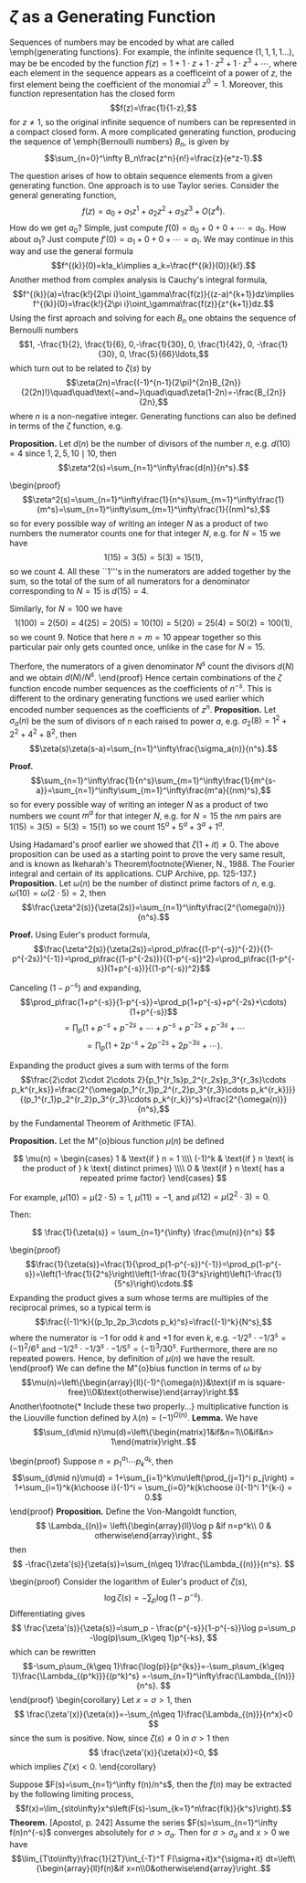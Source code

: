 # $\zeta$ as a Generating Function
Sequences of numbers may be encoded by what are called \emph{generating functions}. For example, the infinite sequence $(1,1,1,1\ldots)$, may be be encoded by the function $f(z)=1+1\cdot z+1\cdot z^2+1\cdot z^3+\cdots$, where each element in the sequence appears as a coefficeint of a power of $z$, the first element being the coefficient of the monomial $z^0=1$. Moreover, this function representation has the closed form
$$f(z)=\frac{1}{1-z},$$
for $z\neq 1$, so the original infinite sequence of numbers can be represented in a compact closed form. A more complicated generating function, producing the sequence of \emph{Bernoulli numbers} $B_n$, is given by
$$\sum_{n=0}^\infty B_n\frac{z^n}{n!}=\frac{z}{e^z-1}.$$

The question arises of how to obtain sequence elements from a given generating function. One approach is to use Taylor series. Consider the general generating function,
$$f(z)=a_0+a_1z^1+a_2z^2+a_3z^3+O(z^4).$$
How do we get $a_0$? Simple, just compute $f(0)=a_0+0+0+\cdots =a_0$. How about $a_1$? Just compute $f'(0)=a_1+0+0+\cdots=a_1$. We may continue in this way and use the general formula
$$f^{(k)}(0)=k!a_k\implies a_k=\frac{f^{(k)}(0)}{k!}.$$
Another method from complex analysis is Cauchy's integral formula,
$$f^{(k)}(a)=\frac{k!}{2\pi i}\oint_\gamma\frac{f(z)}{(z-a)^{k+1}}dz\implies f^{(k)}(0)=\frac{k!}{2\pi i}\oint_\gamma\frac{f(z)}{z^{k+1}}dz.$$
Using the first aproach and solving for each $B_n$ one obtains the sequence of Bernoulli numbers $$1, -\frac{1}{2}, \frac{1}{6}, 0,-\frac{1}{30}, 0, \frac{1}{42}, 0, -\frac{1}{30}, 0, \frac{5}{66}\ldots,$$ which turn out to be related to $\zeta(s)$ by
$$\zeta(2n)=\frac{(-1)^{n-1}(2\pi)^{2n}B_{2n}}{2(2n)!}\quad\quad\text{~and~}\quad\quad\zeta(1-2n)=-\frac{B_{2n}}{2n},$$
where $n$ is a non-negative integer. Generating functions can also be defined in terms of the $\zeta$ function, e.g.

**Proposition.** 
Let $d(n)$ be the number of divisors of the number $n$, e.g. $d(10)=4$ since $1,2,5,10\mid 10$, then
$$\zeta^2(s)=\sum_{n=1}^\infty\frac{d(n)}{n^s}.$$


\begin{proof}
$$\zeta^2(s)=\sum_{n=1}^\infty\frac{1}{n^s}\sum_{m=1}^\infty\frac{1}{m^s}=\sum_{n=1}^\infty\sum_{m=1}^\infty\frac{1}{(nm)^s},$$
so for every possible way of writing an integer $N$ as a product of two numbers the numerator counts one for that integer $N$, e.g. for $N=15$ we have
$$1(15)=3(5)=5(3)=15(1),$$
so we count 4. All these ``1'''s in the numerators are added together by the sum, so the total of the sum of all numerators for a denominator corresponding to $N=15$ is $d(15)=4$.

Similarly, for $N=100$ we have
$$1(100)=2(50)=4(25)=20(5)=10(10)=5(20)=25(4)=50(2)=100(1),$$
so we count 9. Notice that here $n=m=10$ appear together so this particular pair only gets counted once, unlike in the case for $N=15$.

Therfore, the numerators of a given denominator $N^s$ count the divisors $d(N)$ and we obtain $d(N)/N^s$.
\end{proof}
Hence certain combinations of the $\zeta$ function encode number sequences as the coefficients of $n^{-s}$. This is different to the ordinary generating functions we used earlier which encoded number sequences as the coefficients of $z^n$.
**Proposition.** 
Let $\sigma_a(n)$ be the sum of divisors of $n$ each raised to power $a$, e.g. $\sigma_2(8)=1^2+2^2+4^2+8^2$, then
$$\zeta(s)\zeta(s-a)=\sum_{n=1}^\infty\frac{\sigma_a(n)}{n^s}.$$

**Proof.**
$$\sum_{n=1}^\infty\frac{1}{n^s}\sum_{m=1}^\infty\frac{1}{m^{s-a}}=\sum_{n=1}^\infty\sum_{m=1}^\infty\frac{m^a}{(nm)^s},$$
so for every possible way of writing an integer $N$ as a product of two numbers we count $m^a$ for that integer $N$, e.g. for $N=15$ the $nm$ pairs are $1(15)=3(5)=5(3)=15(1)$ so we count $15^a+5^a+3^a+1^a$.

Using Hadamard's proof earlier we showed that $\zeta(1+it)\neq 0$. The above proposition can be used as a starting point to prove the very same result, and is known as Ikeharah's Theorem\footnote{Wiener, N., 1988. The Fourier integral and certain of its applications. CUP Archive, pp. 125-137.}
**Proposition.**
Let $\omega(n)$ be the number of distinct prime factors of $n$, e.g. $\omega(10)=\omega(2\cdot 5)=2$, then
$$\frac{\zeta^2(s)}{\zeta(2s)}=\sum_{n=1}^\infty\frac{2^{\omega(n)}}{n^s}.$$

**Proof.**
Using Euler's product formula,
$$\frac{\zeta^2(s)}{\zeta(2s)}=\prod_p\frac{(1-p^{-s})^{-2}}{(1-p^{-2s})^{-1}}=\prod_p\frac{(1-p^{-2s})}{(1-p^{-s})^2}=\prod_p\frac{(1-p^{-s})(1+p^{-s})}{(1-p^{-s})^2}$$

Canceling $(1-p^{-s})$ and expanding,
$$\prod_p\frac{1+p^{-s}}{1-p^{-s}}=\prod_p(1+p^{-s}+p^{-2s}+\cdots)(1+p^{-s})$$
$$=\prod_p(1+p^{-s}+p^{-2s}+\cdots+p^{-s}+p^{-2s}+p^{-3s}+\cdots$$
$$=\prod_p(1+2p^{-s}+2p^{-2s}+2p^{-3s}+\cdots).$$

Expanding the product gives a sum with terms of the form
$$\frac{2\cdot 2\cdot 2\cdots 2}{p_1^{r_1s}p_2^{r_2s}p_3^{r_3s}\cdots p_k^{r_ks}}=\frac{2^{\omega(p_1^{r_1}p_2^{r_2}p_3^{r_3}\cdots p_k^{r_k})}}{(p_1^{r_1}p_2^{r_2}p_3^{r_3}\cdots p_k^{r_k})^s}=\frac{2^{\omega(n)}}{n^s},$$
by the Fundamental Theorem of Arithmetic (FTA).

**Proposition.** 
Let the M\"{o}bious function $\mu(n)$ be defined

$$
\mu(n) =
\begin{cases}
1 & \text{if } n = 1 \\\\
(-1)^k & \text{if } n \text{ is the product of } k \text{ distinct primes} \\\\
0 & \text{if } n \text{ has a repeated prime factor}
\end{cases}
$$

For example, $\mu(10) = \mu(2 \cdot 5) = 1$, $\mu(11) = -1$, and $\mu(12) = \mu(2^2 \cdot 3) = 0$.

Then:

$$
\frac{1}{\zeta(s)} = \sum_{n=1}^{\infty} \frac{\mu(n)}{n^s}
$$

\begin{proof}
$$\frac{1}{\zeta(s)}=\frac{1}{\prod_p(1-p^{-s})^{-1}}=\prod_p(1-p^{-s})=\left(1-\frac{1}{2^s}\right)\left(1-\frac{1}{3^s}\right)\left(1-\frac{1}{5^s}\right)\cdots.$$
Expanding the product gives a sum whose terms are multiples of the reciprocal primes, so a typical term is
$$\frac{(-1)^k}{(p_1p_2p_3\cdots p_k)^s}=\frac{(-1)^k}{N^s},$$
where the numerator is $-1$ for odd $k$ and $+1$ for even $k$, e.g. $-1/2^s\cdot-1/3^s=(-1)^2/6^s$ and $-1/2^s\cdot-1/3^s\cdot-1/5^s=(-1)^3/30^s$. Furthermore, there are no repeated powers. Hence, by definition of $\mu(n)$ we have the result.
\end{proof}
We can define the M\"{o}bius function in terms of $\omega$ by
$$\mu(n)=\left\{\begin{array}{ll}(-1)^{\omega(n)}&\text{if m is square-free}\\0&\text{otherwise}\end{array}\right.$$
Another\footnote{* Include these two properly...} multiplicative function is the Liouville function defined by $\lambda(n)=(-1)^{\Omega(n)}$.
**Lemma.** 
We have
$$\sum_{d\mid n}\mu(d)=\left\{\begin{matrix}1&if&n=1\\0&if&n> 1\end{matrix}\right..$$


\begin{proof}
  Suppose $n=p_1^{a_1}\cdots p_k^{a_k}$, then
$$\sum_{d\mid n}\mu(d) = 1+\sum_{i=1}^k\mu\left(\prod_{j=1}^i p_j\right) = 1+\sum_{i=1}^k{k\choose i}(-1)^i = \sum_{i=0}^k{k\choose i}(-1)^i 1^{k-i} = 0.$$
\end{proof}
**Proposition.** 
Define the Von-Mangoldt function,
  $$
  \Lambda_{(n)}= \left\{\begin{array}{ll}\log p &if n=p^k\\ 0 & otherwise\end{array}\right.,
$$
then
  $$
    -\frac{\zeta'(s)}{\zeta(s)}=\sum_{n\geq 1}\frac{\Lambda_{(n)}}{n^s}.
  $$


\begin{proof}
Consider the logarithm of Euler's product of $\zeta(s)$,
$$
  \log\zeta(s) = -\sum_p\log(1-p^{-s}).
$$
Differentiating gives
$$
  \frac{\zeta'(s)}{\zeta(s)}=\sum_p - \frac{p^{-s}}{1-p^{-s}}\log p=\sum_p -\log(p)\sum_{k\geq 1}p^{-ks},
$$
which can be rewritten
$$-\sum_p\sum_{k\geq 1}\frac{\log(p)}{p^{ks}}=-\sum_p\sum_{k\geq 1}\frac{\Lambda_{(p^k)}}{(p^k)^s}
    =-\sum_{n=1}^\infty\frac{\Lambda_{(n)}}{n^s}.
$$
\end{proof}
\begin{corollary}
Let $x=\sigma>1$, then
$$
  \frac{\zeta'(x)}{\zeta(x)}=-\sum_{n\geq 1}\frac{\Lambda_{(n)}}{n^x}<0
$$
since the sum is positive. Now, since $\zeta(s)\neq 0$ in $\sigma>1$ then
$$
  \frac{\zeta'(x)}{\zeta(x)}<0,
$$
which implies $\zeta'(x)<0$.
\end{corollary}

Suppose $F(s)=\sum_{n=1}^\infty f(n)/n^s$, then the $f(n)$ may be extracted by the following limiting process,
$$f(x)=\lim_{s\to\infty}x^s\left(F(s)-\sum_{k=1}^n\frac{f(k)}{k^s}\right).$$
**Theorem.** [Apostol, p. 242]
Assume the series $F(s)=\sum_{n=1}^\infty f(n)n^{-s}$ converges absolutely for $\sigma>\sigma_a$. Then for $\sigma>\sigma_a$ and $x>0$ we have
$$\lim_{T\to\infty}\frac{1}{2T}\int_{-T}^T F(\sigma+it)x^{\sigma+it}
dt=\left\{\begin{array}{ll}f(n)&if x=n\\0&otherwise\end{array}\right..$$
